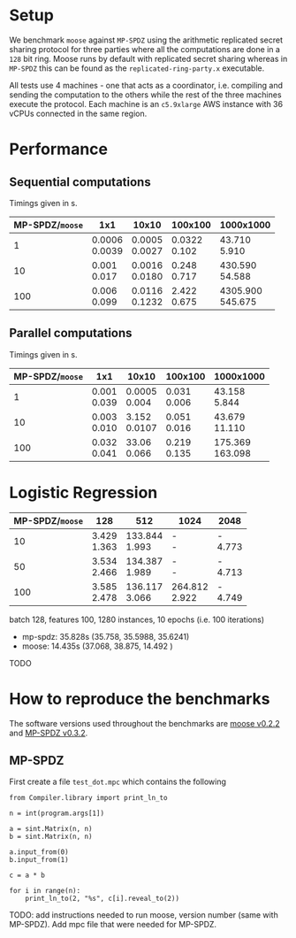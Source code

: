 # Setup

We benchmark `moose` against `MP-SPDZ` using the arithmetic replicated secret
sharing protocol for three parties where all the computations are done in a
`128` bit ring.  Moose runs by default with replicated secret sharing whereas in
`MP-SPDZ` this can be found as the `replicated-ring-party.x` executable.

All tests use 4 machines - one that acts as a coordinator, i.e. compiling and
sending the computation to the others while the rest of the three machines
execute the protocol. Each machine is an `c5.9xlarge` AWS instance with 36 vCPUs
connected in the same region.

# Performance

## Sequential computations

Timings given in s.

| MP-SPDZ/`moose` | 1x1      | 10x10    | 100x100  | 1000x1000 |
| ------- | -------- | -------- | -------- | --------- |
| 1       | 0.0006<br/>0.0039  | 0.0005<br/>0.0027     | 0.0322<br/>0.102    | 43.710<br/>5.910     |
| 10      | 0.001<br/>0.017    | 0.0016<br/>0.0180     | 0.248<br/>0.717   | 430.590<br/>54.588   |
| 100     | 0.006<br/>0.099    | 0.0116<br/>0.1232     | 2.422<br/>0.675  | 4305.900<br/>545.675|



## Parallel computations

Timings given in s.

| MP-SPDZ/`moose` | 1x1    | 10x10    | 100x100  | 1000x1000 |
| ------- | -------- | -------- | -------- | --------- |
| 1       | 0.001<br/>0.039    | 0.0005<br/>0.004    | 0.031<br/>0.006  | 43.158<br/>5.844      |
| 10      | 0.003<br/>0.010    | 3.152<br/>0.0107    | 0.051<br/>0.016  | 43.679<br/>11.110     |
| 100     | 0.032<br/>0.041    | 33.06<br/>0.066     | 0.219<br/>0.135  | 175.369<br>163.098    |



Logistic Regression
=====

| MP-SPDZ/`moose` | 128    | 512    | 1024  | 2048 |
| ------- | -------- | -------- | -------- | --------- |
| 10      | 3.429<br/>1.363    | 133.844<br/>1.993     | -<br/>-  | -<br/>4.773   |
| 50      | 3.534<br/>2.466    | 134.387<br/>1.989     | -<br/>-  | -<br/>4.713    |
| 100     | 3.585<br/>2.478    | 136.117<br/>3.066     | 264.812<br/>2.922  | -<br/>4.749    |

batch 128, features 100, 1280 instances, 10 epochs (i.e. 100 iterations)
- mp-spdz: 35.828s (35.758, 35.5988, 35.6241)
- moose: 14.435s (37.068, 38.875, 14.492 )

TODO

# How to reproduce the benchmarks

The software versions used throughout the benchmarks are [moose v0.2.2](https://github.com/tf-encrypted/moose/releases/tag/v0.2.2) and [MP-SPDZ v0.3.2](https://github.com/data61/MP-SPDZ/releases/tag/v0.3.2).


## MP-SPDZ

First create a file `test_dot.mpc` which contains the following

```
from Compiler.library import print_ln_to

n = int(program.args[1])

a = sint.Matrix(n, n)
b = sint.Matrix(n, n)

a.input_from(0)
b.input_from(1)

c = a * b

for i in range(n):
    print_ln_to(2, "%s", c[i].reveal_to(2))
```

TODO: add instructions needed to run moose, version number (same with MP-SPDZ).
Add mpc file that were needed for MP-SPDZ.